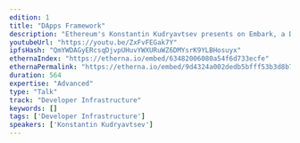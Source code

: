 ```yaml
---
edition: 1
title: "DApps Framework"
description: "Ethereum's Konstantin Kudryavtsev presents on Embark, a DApp Development Framework built by Iuri Mathias."
youtubeUrl: "https://youtu.be/ZxFvFEGak7Y"
ipfsHash: "QmYWDAGyERcsqDjvpUHuvYWXURuWZ6DMYsrK9YLBHosuyx"
ethernaIndex: "https://etherna.io/embed/63482006080a54f6d733ecfe"
ethernaPermalink: "https://etherna.io/embed/9d4324a002dedb5bfff53b3d8b703b40833d13aefca327a118ddc357da5aeef8"
duration: 564
expertise: "Advanced"
type: "Talk"
track: "Developer Infrastructure"
keywords: []
tags: ['Developer Infrastructure']
speakers: ['Konstantin Kudryavtsev']
---
```

